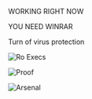 WORKING RIGHT NOW 

YOU NEED WINRAR

Turn of virus protection 

![Ro Execs](https://github.com/Prodwave0/RO-EXEC/assets/150494453/41b930dc-3f0b-454d-b223-cb09721b241b)

![Proof](https://github.com/Prodwave0/RO-EXEC/assets/150494453/c4fd1f2c-5b39-4a53-b069-dba1f33b37da)


![Arsenal](https://github.com/Prodwave0/RO-EXEC/assets/150494453/e73fe5b3-1af1-4a11-9288-00ea4715e593)
